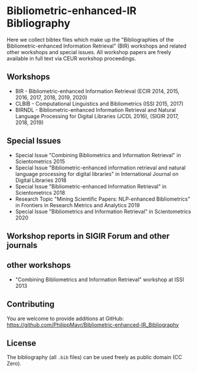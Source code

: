 # Bibliometric-enhanced-IR Bibliography
Here we collect bibtex files which make up the "Bibliographies of the Bibliometric-enhanced Information Retrieval" (BIR) workshops and related other workshops and special issues. 
All workshop papers are freely available in full text via CEUR workshop proceedings.

## Workshops

* BIR - Bibliometric-enhanced Information Retrieval (ECIR 2014, 2015, 2016, 2017, 2018, 2019, 2020)
* CLBIB - Computational Linguistics and Bibliometrics (ISSI 2015, 2017)
* BIRNDL - Bibliometric-enhanced Information Retrieval and Natural Language Processing for Digital Libraries (JCDL 2016), (SIGIR 2017, 2018, 2019)

## Special Issues

* Special Issue "Combining Bibliometrics and Information Retrieval" in Scientometrics 2015
* Special Issue "Bibliometric-enhanced information retrieval and natural language processing for digital libraries" in International Journal on Digital Libraries 2018
* Special Issue "Bibliometric-enhanced Information Retrieval" in Scientometrics 2018
* Research Topic "Mining Scientific Papers: NLP-enhanced Bibliometrics" in Frontiers in Research Metrics and Analytics 2019
* Special Issue "Bibliometrics and Information Retrieval" in Scientometrics 2020

## Workshop reports in SIGIR Forum and other journals

## other workshops
* "Combining Bibliometrics and Information Retrieval" workshop at ISSI 2013

## Contributing

You are welcome to provide additions at GitHub: <https://github.com/PhilippMayr/Bibliometric-enhanced-IR_Bibliography>

## License

The bibliography (all `.bib` files) can be used freely as public domain (CC Zero).
